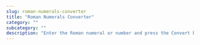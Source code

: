 ```yaml
---
slug: roman-numerals-converter
title: "Roman Numerals Converter"
category: ""
subcategory: ""
description: "Enter the Roman numeral or number and press the Convert button:"
---
```


